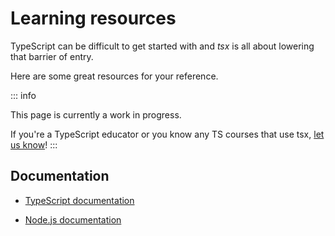 # Learning resources

TypeScript can be difficult to get started with and _tsx_ is all about lowering that barrier of entry.

Here are some great resources for your reference.

::: info

This page is currently a work in progress.

If you're a TypeScript educator or you know any TS courses that use tsx, [let us know](/contact)!
:::

## Documentation

- [TypeScript documentation](https://www.typescriptlang.org/docs/)

- [Node.js documentation](https://nodejs.org/docs/latest/api/)
